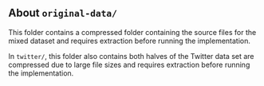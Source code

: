## About `original-data/`
This folder contains a compressed folder containing the source files for the mixed dataset and requires extraction before running the implementation.

In `twitter/`, this folder also contains both halves of the Twitter data set are compressed due to large file sizes and requires extraction before running the implementation.
